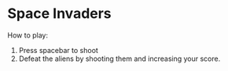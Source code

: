 # Space Invaders

How to play:
1. Press spacebar to shoot
2. Defeat the aliens by shooting them and increasing your score.